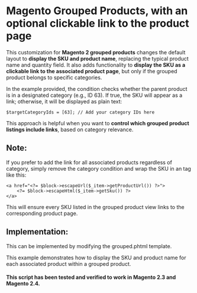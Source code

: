 # Magento Grouped Products, with an optional clickable link to the product page

This customization for <strong>Magento 2 grouped products</strong> changes the default layout to <strong>display the SKU and product name</strong>, replacing the typical product name and quantity field. It also adds functionality to <strong>display the SKU as a clickable link to the associated product page</strong>, but only if the grouped product belongs to specific categories.

In the example provided, the condition checks whether the parent product is in a designated category (e.g., ID 63). If true, the SKU will appear as a link; otherwise, it will be displayed as plain text:
```
$targetCategoryIds = [63]; // Add your category IDs here

```

This approach is helpful when you want to <strong>control which grouped product listings include links</strong>, based on category relevance.

## Note: 

If you prefer to add the link for all associated products regardless of category, simply remove the category condition and wrap the SKU in an <a> tag like this:
```
<a href="<?= $block->escapeUrl($_item->getProductUrl()) ?>">
    <?= $block->escapeHtml($_item->getSku()) ?>
</a>

```
This will ensure every SKU listed in the grouped product view links to the corresponding product page.

## Implementation:

This can be implemented by modifying the grouped.phtml template.

This example demonstrates how to display the SKU and product name for each associated product within a grouped product. 

#### This script has been tested and verified to work in Magento 2.3 and Magento 2.4.